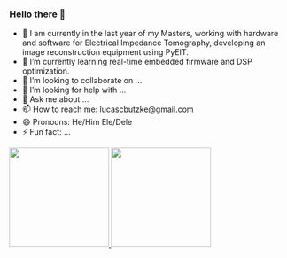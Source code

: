 ### Hello there 👋 

<!--https://www.youtube.com/watch?v=TsaLQAetPLU-->

<!--**lucasbutzke/lucasbutzke** is a ✨ _special_ ✨ repository because its `README.md` (this file) appears on your GitHub profile.
-->

<!--Here are some ideas to get you started:-->

- 🔭 I am currently in the last year of my Masters, working with hardware and software for Electrical Impedance Tomography, developing an image reconstruction equipment using PyEIT.
- 🌱 I’m currently learning real-time embedded firmware and DSP optimization.
- 👯 I’m looking to collaborate on ...
- 🤔 I’m looking for help with ...
- 💬 Ask me about ...
- 📫 How to reach me: lucascbutzke@gmail.com
- 😄 Pronouns: He/Him Ele/Dele
- ⚡ Fun fact: ...

<div>
  <a href="https://github.com/lucasbutzke">
  <img height="180em" src="https://github-readme-stats.vercel.app/api?username=lucasbutzke&show_icons=true&theme=dark&include_all_commits=true&count_private=true"/>
  <img height="180em" src="https://github-readme-stats.vercel.app/api/top-langs/?username=lucasbutzke&layout=compact&langs_count=7&theme=dark"/>
</div>
